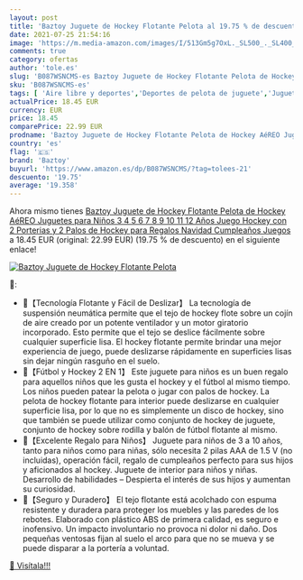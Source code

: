 ```yaml
---
layout: post
title: 'Baztoy Juguete de Hockey Flotante Pelota al 19.75 % de descuento'
date: 2021-07-25 21:54:16
image: 'https://m.media-amazon.com/images/I/513Gm5g7OxL._SL500_._SL400_.jpg'
comments: true
category: ofertas
author: 'tole.es'
slug: 'B087WSNCMS-es Baztoy Juguete de Hockey Flotante Pelota de Hockey AéREO...'
sku: 'B087WSNCMS-es'
tags: [ 'Aire libre y deportes','Deportes de pelota de juguete','Juguetes','Juguetes de hockey','Juguetes y juegos','baztoy','navidad', ]
actualPrice: 18.45 EUR
currency: EUR
price: 18.45
comparePrice: 22.99 EUR
prodname: 'Baztoy Juguete de Hockey Flotante Pelota de Hockey AéREO Juguetes para Niños 3 4 5 6 7 8 9 10 11 12 Años  Juego Hockey con 2 Porterias y 2 Palos de Hockey  para Regalos Navidad Cumpleaños Juegos'
country: 'es'
flag: '🇪🇸'
brand: 'Baztoy'
buyurl: 'https://www.amazon.es/dp/B087WSNCMS/?tag=tolees-21'
descuento: '19.75'
average: '19.358'
---
```


Ahora mismo tienes [Baztoy Juguete de Hockey Flotante Pelota de Hockey AéREO Juguetes para Niños 3 4 5 6 7 8 9 10 11 12 Años  Juego Hockey con 2 Porterias y 2 Palos de Hockey  para Regalos Navidad Cumpleaños Juegos](https://www.amazon.es/dp/B087WSNCMS/?tag=tolees-21) a 18.45 EUR (original: 22.99 EUR) (19.75 %  de descuento) en el siguiente enlace!

[![Baztoy Juguete de Hockey Flotante Pelota](https://m.media-amazon.com/images/I/513Gm5g7OxL._SL500_._SL400_.jpg)](https://www.amazon.es/dp/B087WSNCMS/?tag=tolees-21)

🔎:

- 🎁【Tecnología Flotante y Fácil de Deslizar】 La tecnología de suspensión neumática permite que el tejo de hockey flote sobre un cojín de aire creado por un potente ventilador y un motor giratorio incorporado. Esto permite que el tejo se deslice fácilmente sobre cualquier superficie lisa. El hockey flotante permite brindar una mejor experiencia de juego, puede deslizarse rápidamente en superficies lisas sin dejar ningún rasguño en el suelo.
- 🎁【Fútbol y Hockey 2 EN 1】 Este juguete para niños es un buen regalo para aquellos niños que les gusta el hockey y el fútbol al mismo tiempo. Los niños pueden patear la pelota o jugar con palos de hockey. La pelota de hockey flotante para interior puede deslizarse en cualquier superficie lisa, por lo que no es simplemente un disco de hockey, sino que también se puede utilizar como conjunto de hockey de juguete, conjunto de hockey sobre rodilla y balón de fútbol flotante al mismo.
- 🎁【Excelente Regalo para Niños】 Juguete para niños de 3 a 10 años, tanto para niños como para niñas, sólo necesita 2 pilas AAA de 1.5 V (no incluidas), operación fácil, regalo de cumpleaños perfecto para sus hijos y aficionados al hockey. Juguete de interior para niños y niñas. Desarrollo de habilidades – Despierta el interés de sus hijos y aumentan su curiosidad.
- 🎁【Seguro y Duradero】 El tejo flotante está acolchado con espuma resistente y duradera para proteger los muebles y las paredes de los rebotes. Elaborado con plástico ABS de primera calidad, es seguro e inofensivo. Un impacto involuntario no provoca ni dolor ni daño. Dos pequeñas ventosas fijan al suelo el arco para que no se mueva y se puede disparar a la portería a voluntad.

[🛒 Visítala!!!](https://www.amazon.es/dp/B087WSNCMS/?tag=tolees-21)

